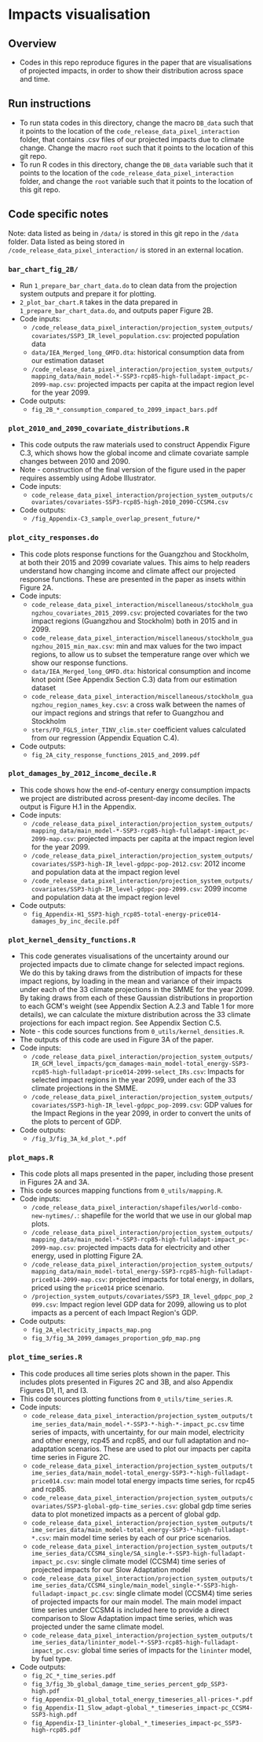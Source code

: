 # Impacts visualisation

## Overview 
- Codes in this repo reproduce figures in the paper that are visualisations of projected impacts, in order to show their distribution across space and time. 

## Run instructions
- To run stata codes in this directory, change the macro `DB_data` such that it points to the location of the `code_release_data_pixel_interaction` folder, that contains .csv files of our projected impacts due to climate change. Change the macro `root` such that it points to the location of this git repo. 
- To run R codes in this directory, change the `DB_data` variable such that it points to the location of the `code_release_data_pixel_interaction` folder, and change the `root` variable  such that it points to the location of this git repo. 

## Code specific notes

Note: data listed as being in `/data/` is stored in this git repo in the `/data` folder. Data listed as being stored in `/code_release_data_pixel_interaction/` is stored in an external location. 

### `bar_chart_fig_2B/`
- Run `1_prepare_bar_chart_data.do` to clean data from the projection system outputs and prepare it for plotting. 
- `2_plot_bar_chart.R` takes in the data prepared in `1_prepare_bar_chart_data.do`, and outputs paper Figure 2B. 
- Code inputs:
	- `/code_release_data_pixel_interaction/projection_system_outputs/covariates/SSP3_IR_level_population.csv`: projected population data
	- `data/IEA_Merged_long_GMFD.dta`: historical consumption data from our estimation dataset
	- `/code_release_data_pixel_interaction/projection_system_outputs/mapping_data/main_model-*-SSP3-rcp85-high-fulladapt-impact_pc-2099-map.csv`: projected impacts per capita at the impact region level for the year 2099.
- Code outputs: 
	- `fig_2B_*_consumption_compared_to_2099_impact_bars.pdf`

### `plot_2010_and_2090_covariate_distributions.R`
- This code outputs the raw materials used to construct Appendix Figure C.3, which shows how the global income and climate covariate sample changes between 2010 and 2090.
- Note - construction of the final version of the figure used in the paper requires assembly using Adobe Illustrator.
- Code inputs:
	- `code_release_data_pixel_interaction/projection_system_outputs/covariates/covariates-SSP3-rcp85-high-2010_2090-CCSM4.csv`
- Code outputs: 
	- `/fig_Appendix-C3_sample_overlap_present_future/*`

### `plot_city_responses.do`
- This code plots response functions for the Guangzhou and Stockholm, at both their 2015 and 2099 covariate values. This aims to help readers understand how changing income and climate affect our projected response functions. These are presented in the paper as insets within Figure 2A. 
- Code inputs:
	- `code_release_data_pixel_interaction/miscellaneous/stockholm_guangzhou_covariates_2015_2099.csv`: projected covariates for the two impact regions  (Guangzhou and Stockholm) both in 2015 and in 2099. 
	- `code_release_data_pixel_interaction/miscellaneous/stockholm_guangzhou_2015_min_max.csv`: min and max values for the two impact regions, to allow us to subset the temperature range over which we show our response functions. 
	- `data/IEA_Merged_long_GMFD.dta`: historical consumption and income knot point (See Appendix Section C.3) data from our estimation dataset
	- `code_release_data_pixel_interaction/miscellaneous/stockholm_guangzhou_region_names_key.csv`: a cross walk between the names of our impact regions and strings that refer to Guangzhou and Stockholm
	- `sters/FD_FGLS_inter_TINV_clim.ster` coefficient values calculated from our regression (Appendix Equation C.4). 
- Code outputs: 
	- `fig_2A_city_response_functions_2015_and_2099.pdf`

### `plot_damages_by_2012_income_decile.R`
- This code shows how the end-of-century energy consumption impacts we project are distributed across present-day income deciles. The output is Figure H.1 in the Appendix. 
- Code inputs:
	- `/code_release_data_pixel_interaction/projection_system_outputs/mapping_data/main_model-*-SSP3-rcp85-high-fulladapt-impact_pc-2099-map.csv`: projected impacts per capita at the impact region level for the year 2099.
	- `/code_release_data_pixel_interaction/projection_system_outputs/covariates/SSP3-high-IR_level-gdppc-pop-2012.csv`: 2012 income and population data at the impact region level
	- `/code_release_data_pixel_interaction/projection_system_outputs/covariates/SSP3-high-IR_level-gdppc-pop-2099.csv`: 2099 income and population data at the impact region level
- Code outputs: 
	- `fig_Appendix-H1_SSP3-high_rcp85-total-energy-price014-damages_by_inc_decile.pdf`

### `plot_kernel_density_functions.R`
- This code generates visualisations of the uncertainty around our projected impacts due to climate change for selected impact regions. We do this by taking draws from the distribution of impacts for these impact regions, by loading in the mean and variance of their impacts under each of the 33 climate projections in the SMME for the year 2099. By taking draws from each of these Gaussian distributions in proportion to each GCM's weight (see Appendix Section A.2.3 and Table 1 for more details), we can calculate the mixture distribution across the 33 climate projections for each impact region. See Appendix Section C.5.
- Note - this code sources functions from `0_utils/kernel_densities.R`. 
- The outputs of this code are used in Figure 3A of the paper.
- Code inputs:
	- `/code_release_data_pixel_interaction/projection_system_outputs/IR_GCM_level_impacts/gcm_damages-main_model-total_energy-SSP3-rcp85-high-fulladapt-price014-2099-select_IRs.csv`: Impacts for selected impact regions in the year 2099, under each of the 33 climate projections in the SMME. 
	- `/code_release_data_pixel_interaction/projection_system_outputs/covariates/SSP3-high-IR_level-gdppc_pop-2099.csv`: GDP values for the Impact Regions in the year 2099, in order to convert the units of the plots to percent of GDP. 
- Code outputs: 
	- `/fig_3/fig_3A_kd_plot_*.pdf`

### `plot_maps.R`
- This code plots all maps presented in the paper, including those present in Figures 2A and 3A. 
- This code sources mapping functions from `0_utils/mapping.R`. 
- Code inputs:
	- `/code_release_data_pixel_interaction/shapefiles/world-combo-new-nytimes/.`: shapefile for the world that we use in our global map plots. 
	- `/code_release_data_pixel_interaction/projection_system_outputs/mapping_data/main_model-*-SSP3-rcp85-high-fulladapt-impact_pc-2099-map.csv`: projected impacts data for electricity and other energy, used in plotting Figure 2A. 
	- `/code_release_data_pixel_interaction/projection_system_outputs/mapping_data/main_model-total_energy-SSP3-rcp85-high-fulladapt-price014-2099-map.csv`: projected impacts for total energy, in dollars, priced using the `price014` price scenario.
	- `/projection_system_outputs/covariates/SSP3_IR_level_gdppc_pop_2099.csv`: Impact region level GDP data for 2099, allowing us to plot impacts as a percent of each Impact Region's GDP.
- Code outputs: 
	- `fig_2A_electricity_impacts_map.png`
	- `fig_3/fig_3A_2099_damages_proportion_gdp_map.png`
	
### `plot_time_series.R`
- This code produces all time series plots shown in the paper. This includes plots presented in Figures 2C and 3B, and also Appendix Figures D1, I1, and I3. 
- This code sources plotting functions from `0_utils/time_series.R`. 
- Code inputs:
	- `code_release_data_pixel_interaction/projection_system_outputs/time_series_data/main_model-*-SSP3-*-high-*-impact_pc.csv` time series of impacts, with uncertainty, for our main model, electricity and other energy, rcp45 and rcp85, and our full adaptation and no-adaptation scenarios. These are used to plot our impacts per capita time series in Figure 2C.
	- `code_release_data_pixel_interaction/projection_system_outputs/time_series_data/main_model-total_energy-SSP3-*-high-fulladapt-price014.csv`: main model total energy impacts time series, for rcp45 and rcp85. 
	- `code_release_data_pixel_interaction/projection_system_outputs/covariates/SSP3-global-gdp-time_series.csv`: global gdp time series data to plot monetized impacts as a percent of global gdp. 
	- `code_release_data_pixel_interaction/projection_system_outputs/time_series_data/main_model-total_energy-SSP3-*-high-fulladapt-*.csv`: main model time series by each of our price scenarios. 
	- `code_release_data_pixel_interaction/projection_system_outputs/time_series_data/CCSM4_single/SA_single-*-SSP3-high-fulladapt-impact_pc.csv`: single climate model (CCSM4) time series of projected impacts for our Slow Adaptation model
	- `code_release_data_pixel_interaction/projection_system_outputs/time_series_data/CCSM4_single/main_model_single-*-SSP3-high-fulladapt-impact_pc.csv`: single climate model (CCSM4) time series of projected impacts for our main model. The main model impact time series under CCSM4 is included here to provide a direct comparison to Slow Adaptation impact time series, which was projected under the same climate model. 
	- `code_release_data_pixel_interaction/projection_system_outputs/time_series_data/lininter_model-*-SSP3-rcp85-high-fulladapt-impact_pc.csv`: global time series of impacts for the `lininter` model, by fuel type. 
- Code outputs: 
	- `fig_2C_*_time_series.pdf`
	- `fig_3/fig_3b_global_damage_time_series_percent_gdp_SSP3-high.pdf`
	- `fig_Appendix-D1_global_total_energy_timeseries_all-prices-*.pdf`
	- `fig_Appendix-I1_Slow_adapt-global_*_timeseries_impact-pc_CCSM4-SSP3-high.pdf`
	- `fig_Appendix-I3_lininter-global_*_timeseries_impact-pc_SSP3-high-rcp85.pdf`
	

